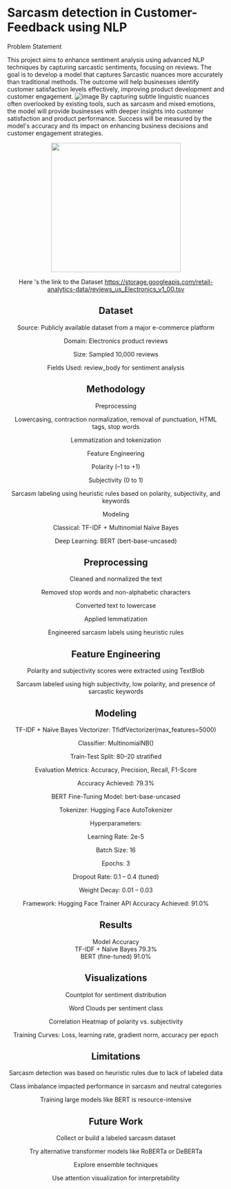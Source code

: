 # Sarcasm detection in Customer-Feedback using NLP 

Problem Statement 


This project aims to enhance sentiment analysis using advanced NLP techniques by capturing sarcastic sentiments, focusing on reviews.
The goal is to develop a model that captures Sarcastic nuances more accurately than traditional methods.
The outcome will help businesses identify customer satisfaction levels effectively, improving product development and customer engagement. 
![image](https://github.com/user-attachments/assets/4088f64f-6eb1-4de8-8f5c-b5dc4d1b6598)
 By capturing subtle linguistic nuances often overlooked by existing tools, such as sarcasm and mixed emotions, the model will provide businesses with deeper insights into customer satisfaction and product performance. Success will be measured by the model's accuracy and its impact on enhancing business decisions and customer engagement strategies.
<center><img src = "https://memesbams.com/wp-content/uploads/2017/11/sheldon-sarcasm-meme.jpg" width="300"</center>

Here 's the link to the Dataset
https://storage.googleapis.com/retail-analytics-data/reviews_us_Electronics_v1_00.tsv
## Dataset
Source: Publicly available dataset from a major e-commerce platform

Domain: Electronics product reviews

Size: Sampled 10,000 reviews

Fields Used: review_body for sentiment analysis

## Methodology
Preprocessing

Lowercasing, contraction normalization, removal of punctuation, HTML tags, stop words

Lemmatization and tokenization

Feature Engineering

Polarity (–1 to +1)

Subjectivity (0 to 1)

Sarcasm labeling using heuristic rules based on polarity, subjectivity, and keywords

Modeling

Classical: TF-IDF + Multinomial Naïve Bayes

Deep Learning: BERT (bert-base-uncased)

## Preprocessing
Cleaned and normalized the text

Removed stop words and non-alphabetic characters

Converted text to lowercase

Applied lemmatization

Engineered sarcasm labels using heuristic rules

## Feature Engineering
Polarity and subjectivity scores were extracted using TextBlob

Sarcasm labeled using high subjectivity, low polarity, and presence of sarcastic keywords


## Modeling
TF-IDF + Naïve Bayes
Vectorizer: TfidfVectorizer(max_features=5000)

Classifier: MultinomialNB()

Train-Test Split: 80–20 stratified

Evaluation Metrics: Accuracy, Precision, Recall, F1-Score

 Accuracy Achieved: 79.3%

BERT Fine-Tuning
Model: bert-base-uncased

Tokenizer: Hugging Face AutoTokenizer

Hyperparameters:

Learning Rate: 2e-5

Batch Size: 16

Epochs: 3

Dropout Rate: 0.1 – 0.4 (tuned)

Weight Decay: 0.01 – 0.03

Framework: Hugging Face Trainer API
Accuracy Achieved: 91.0%

## Results
Model	Accuracy	
TF-IDF + Naïve Bayes	79.3%	
BERT (fine-tuned)	91.0%	

## Visualizations
Countplot for sentiment distribution

Word Clouds per sentiment class

Correlation Heatmap of polarity vs. subjectivity

Training Curves: Loss, learning rate, gradient norm, accuracy per epoch

## Limitations
Sarcasm detection was based on heuristic rules due to lack of labeled data

Class imbalance impacted performance in sarcasm and neutral categories

Training large models like BERT is resource-intensive

## Future Work
Collect or build a labeled sarcasm dataset

Try alternative transformer models like RoBERTa or DeBERTa

Explore ensemble techniques

Use attention visualization for interpretability

